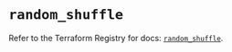 # `random_shuffle`

Refer to the Terraform Registry for docs: [`random_shuffle`](https://registry.terraform.io/providers/hashicorp/random/3.6.1/docs/resources/shuffle).
